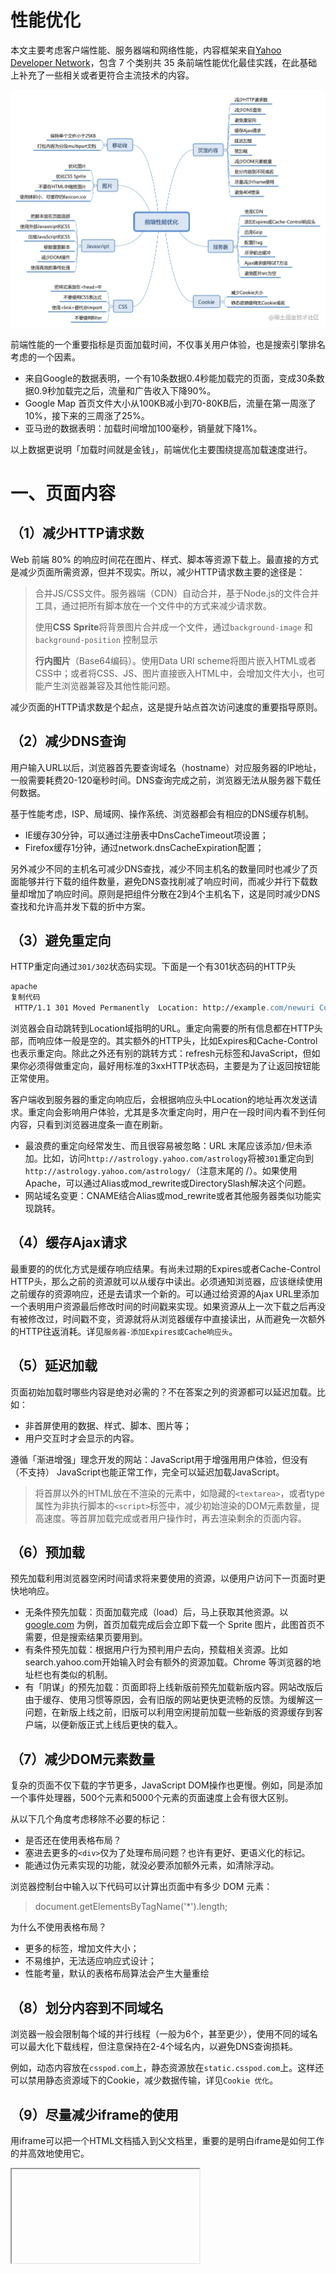 # 性能优化

本文主要考虑客户端性能、服务器端和网络性能，内容框架来自[Yahoo Developer Network](https://link.juejin.cn/?target=https%3A%2F%2Fdeveloper.yahoo.com%2Fperformance%2Frules.html%3Fguccounter%3D1)，包含 7 个类别共 35 条前端性能优化最佳实践，在此基础上补充了一些相关或者更符合主流技术的内容。

![img](%E4%BC%98%E5%8C%96/16899001056012.webp)

前端性能的一个重要指标是页面加载时间，不仅事关用户体验，也是搜索引擎排名考虑的一个因素。

- 来自Google的数据表明，一个有10条数据0.4秒能加载完的页面，变成30条数据0.9秒加载完之后，流量和广告收入下降90%。
- Google Map 首页文件大小从100KB减小到70-80KB后，流量在第一周涨了10%，接下来的三周涨了25%。
- 亚马逊的数据表明：加载时间增加100毫秒，销量就下降1%。

以上数据更说明「加载时间就是金钱」，前端优化主要围绕提高加载速度进行。

# 一、页面内容

## （1）减少HTTP请求数

Web 前端 80% 的响应时间花在图片、样式、脚本等资源下载上。最直接的方式是减少页面所需资源，但并不现实。所以，减少HTTP请求数主要的途径是：

> 合并JS/CSS文件。服务器端（CDN）自动合并，基于Node.js的文件合并工具，通过把所有脚本放在一个文件中的方式来减少请求数。
>
> 使用**CSS** **Sprite**将背景图片合并成一个文件，通过`background-image` 和 `background-position` 控制显示
>
> **行内图片**（Base64编码）。使用Data URI scheme将图片嵌入HTML或者CSS中；或者将CSS、JS、图片直接嵌入HTML中，会增加文件大小，也可能产生浏览器兼容及其他性能问题。

减少页面的HTTP请求数是个起点，这是提升站点首次访问速度的重要指导原则。

## （2）减少DNS查询

用户输入URL以后，浏览器首先要查询域名（hostname）对应服务器的IP地址，一般需要耗费20-120毫秒时间。DNS查询完成之前，浏览器无法从服务器下载任何数据。

基于性能考虑，ISP、局域网、操作系统、浏览器都会有相应的DNS缓存机制。

- IE缓存30分钟，可以通过注册表中DnsCacheTimeout项设置；
- Firefox缓存1分钟，通过network.dnsCacheExpiration配置；

另外减少不同的主机名可减少DNS查找，减少不同主机名的数量同时也减少了页面能够并行下载的组件数量，避免DNS查找削减了响应时间，而减少并行下载数量却增加了响应时间。原则是把组件分散在2到4个主机名下，这是同时减少DNS查找和允许高并发下载的折中方案。

## （3）避免重定向

HTTP重定向通过`301/302`状态码实现。下面是一个有301状态码的HTTP头

```Apache
apache
复制代码
 HTTP/1.1 301 Moved Permanently  Location: http://example.com/newuri Content-Type: text/html
```

浏览器会自动跳转到Location域指明的URL。重定向需要的所有信息都在HTTP头部，而响应体一般是空的。其实额外的HTTP头，比如Expires和Cache-Control也表示重定向。除此之外还有别的跳转方式：refresh元标签和JavaScript，但如果你必须得做重定向，最好用标准的3xxHTTP状态码，主要是为了让返回按钮能正常使用。

客户端收到服务器的重定向响应后，会根据响应头中Location的地址再次发送请求。重定向会影响用户体验，尤其是多次重定向时，用户在一段时间内看不到任何内容，只看到浏览器进度条一直在刷新。

- 最浪费的重定向经常发生、而且很容易被忽略：URL 末尾应该添加`/`但未添加。比如，访问`http://astrology.yahoo.com/astrology`将被`301`重定向到 `http://astrology.yahoo.com/astrology/`（注意末尾的 /）。如果使用 Apache，可以通过Alias或mod_rewrite或DirectorySlash解决这个问题。
- 网站域名变更：CNAME结合Alias或mod_rewrite或者其他服务器类似功能实现跳转。

## （4）缓存Ajax请求

最重要的的优化方式是缓存响应结果。有尚未过期的Expires或者Cache-Control HTTP头，那么之前的资源就可以从缓存中读出。必须通知浏览器，应该继续使用之前缓存的资源响应，还是去请求一个新的。可以通过给资源的Ajax URL里添加一个表明用户资源最后修改时间的时间戳来实现。如果资源从上一次下载之后再没有被修改过，时间戳不变，资源就将从浏览器缓存中直接读出，从而避免一次额外的HTTP往返消耗。详见`服务器-添加Expires或Cache响应头`。

## （5）延迟加载

页面初始加载时哪些内容是绝对必需的？不在答案之列的资源都可以延迟加载。比如：

- 非首屏使用的数据、样式、脚本、图片等；
- 用户交互时才会显示的内容。

遵循「渐进增强」理念开发的网站：JavaScript用于增强用用户体验，但没有（不支持） JavaScript也能正常工作，完全可以延迟加载JavaScript。

> 将首屏以外的HTML放在不渲染的元素中，如隐藏的`<textarea>`，或者type属性为非执行脚本的`<script>`标签中，减少初始渲染的DOM元素数量，提高速度。等首屏加载完成或者用户操作时，再去渲染剩余的页面内容。

## （6）预加载

预先加载利用浏览器空闲时间请求将来要使用的资源，以便用户访问下一页面时更快地响应。

- 无条件预先加载：页面加载完成（load）后，马上获取其他资源。以 [google.com](https://link.juejin.cn/?target=http%3A%2F%2Fgoogle.com) 为例，首页加载完成后会立即下载一个 Sprite 图片，此图首页不需要，但是搜索结果页要用到。
- 有条件预先加载：根据用户行为预判用户去向，预载相关资源。比如search.yahoo.com开始输入时会有额外的资源加载。Chrome 等浏览器的地址栏也有类似的机制。
- 有「阴谋」的预先加载：页面即将上线新版前预先加载新版内容。网站改版后由于缓存、使用习惯等原因，会有旧版的网站更快更流畅的反馈。为缓解这一问题，在新版上线之前，旧版可以利用空闲提前加载一些新版的资源缓存到客户端，以便新版正式上线后更快的载入。

## （7）减少DOM元素数量

复杂的页面不仅下载的字节更多，JavaScript DOM操作也更慢。例如，同是添加一个事件处理器，500个元素和5000个元素的页面速度上会有很大区别。

从以下几个角度考虑移除不必要的标记：

- 是否还在使用表格布局？
- 塞进去更多的`<div>`仅为了处理布局问题？也许有更好、更语义化的标记。
- 能通过伪元素实现的功能，就没必要添加额外元素，如清除浮动。

浏览器控制台中输入以下代码可以计算出页面中有多少 DOM 元素：

> document.getElementsByTagName('*').length;

为什么不使用表格布局？

- 更多的标签，增加文件大小；
- 不易维护，无法适应响应式设计；
- 性能考量，默认的表格布局算法会产生大量重绘

## （8）划分内容到不同域名

浏览器一般会限制每个域的并行线程（一般为6个，甚至更少），使用不同的域名可以最大化下载线程，但注意保持在2-4个域名内，以避免DNS查询损耗。

例如，动态内容放在`csspod.com`上，静态资源放在`static.csspod.com`上。这样还可以禁用静态资源域下的Cookie，减少数据传输，详见`Cookie 优化`。

## （9）尽量减少iframe的使用

用iframe可以把一个HTML文档插入到父文档里，重要的是明白iframe是如何工作的并高效地使用它。

<iframe>的优点：

- 可以用来加载速度较慢的第三方资源，如广告、徽章；
- 可用作安全沙箱；
- 可以并行下载脚本。

<iframe>的缺点：

- 加载代价昂贵，即使是空的页面；
- 阻塞页面 load 事件触发；

> Iframe 完全加载以后，父页面才会触发 load 事件。 Safari、Chrome 中通过 JavaScript 动态设置 iframe src 可以避免这个问题。

- 缺乏语义。

## （10）避免404错误

HTTP请求很昂贵，返回无效的响应（如404未找到）完全没必要，降低用户体验而且毫无益处。 一些网站设计很酷炫、有提示信息的404页面，有助于提高用户体验，但还是浪费服务器资源。尤其糟糕的是外部脚本返回404，不仅阻塞其他资源下载，浏览器还会尝试把404页面内容当作JavaScript解析，消耗更多资源。

# 二、服务器

## （1）使用CDN

用户与服务器的物理距离对响应时间也有影响。把内容部署在多个地理位置分散的服务器上能让用户更快地载入页面。但具体要怎么做呢？

网站80-90%响应时间消耗在资源下载上，减少资源下载时间是性能优化的黄金法则。相比分布式架构的复杂和巨大投入，静态内容分发网络（CDN）可以以较低的投入，获得加载速度有效提升。

内容分发网络（CDN）是一组分散在不同地理位置的web服务器，用来给用户更高效地发送内容。典型地，选择用来发送内容的服务器是基于网络距离的衡量标准的。例如：选跳数（hop）最少的或者响应时间最快的服务器。

## （2）添加Expires或Cache-Control响应头

- 静态内容：将 Expires 响应头设置为将来很远的时间，实现「永不过期」策略；
- 动态内容：设置合适的 Cache-Control 响应头，让浏览器有条件地发起请求。

> Cache-Control头在HTTP/1.1规范中定义，取代了之前用来定义响应缓存策略的头（例如 Expires、Pragma）。当前的所有浏览器都支持Cache-Control，因此，使用它就够了。

## （3）启用Gzip

前端工程师可以想办法明显地缩短通过网络传输HTTP请求和响应的时间。毫无疑问，终端用户的带宽速度，网络服务商，对等交换点的距离等等，都是开发团队所无法控制的。但还有别的能够影响响应时间的因素，压缩可以通过减少HTTP响应的大小来缩短响应时间。

Gzip压缩通常可以减少70%的响应大小，对某些文件更可能高达90%，比Deflate更高效。主流 Web 服务器都有相应模块，而且绝大多数浏览器支持gzip解码。所以，应该对HTML、CSS、JS、XML、JSON等文本类型的内容启用压缩。

> **注意!!!** 图片和 PDF 文件不要使用 gzip。它们本身已经压缩过，再使用 gzip 压缩不仅浪费 CPU 资源，而且还可能增加文件体积。

从HTTP/1.1开始，**web客户端**就有了支持压缩的Accept-Encoding HTTP请求头。

> Accept-Encoding: gzip, deflate

如果web服务器看到这个请求头，它就会用客户端列出的一种方式来压缩响应。**web服务器**通过Content-Encoding响应头来通知客户端。

> Content-Encoding: gzip

## （4）配置 Etag

实体标签（ETags），是服务器和浏览器用来决定浏览器缓存中组件与源服务器中的组件是否匹配的一种机制（“实体”也就是组件：图片，脚本，样式表等等）。添加ETags可以提供一种实体验证机制，比最后修改日期更加灵活。一个ETag是一个字符串，作为一个组件某一具体版本的唯一标识符。唯一的格式约束是字符串必须用引号括起来，源服务器用相应头中的ETag来指定组件的ETag。

```Apache
apache
复制代码
HTTP/1.1 200 OK      Last-Modified: Tue, 12 Dec 2006 03:03:59 GMT      ETag: "10c24bc-4ab-457e1c1f"      Content-Length: 12195
```

然后，如果浏览器必须验证一个组件，它用If-None-Match请求头来把ETag传回源服务器。如果ETags匹配成功，会返回一个304状态码，这样就减少了12195个字节的响应体。Etag 通过文件版本标识，方便服务器判断请求的内容是否有更新，如果没有就响应 304，避免重新下载。

```Apache
apache
复制代码
GET /i/yahoo.gif HTTP/1.1      Host: us.yimg.com      If-Modified-Since: Tue, 12 Dec 2006 03:03:59 GMT      If-None-Match: "10c24bc-4ab-457e1c1f"      HTTP/1.1 304 Not Modified
```

## （5）尽早输出（flush）缓冲

用户请求页面时，服务器通常需要花费200 ~ 500毫秒来组合 HTML 页面。在此期间，浏览器处于空闲、等待数据状态。使用PHP中的flush()函数，可以发送部分已经准备好的 HTML到浏览器，以便服务器还在忙于处理剩余页面时，浏览器可以提前开始获取资源。

可以考虑在`</head>`之后输出一次缓冲，HTML head一般比较容易生成，先发送以便浏览器开始获取`<head>`里引用的CSS等资源。

Example:

```Plain
template
复制代码
<!-- css, js --></head><?php flush(); ?><body><!-- content -->
```

## （6）Ajax请求使用GET方法

浏览器执行XMLHttpRequest POST请求时分成两步，先发送Http Header，再发送data。而GET只使用一个TCP数据包（Http Header与data）发送数据，所以首选GET方法。

根据HTTP规范，GET用于获取数据，POST则用于向服务器发送数据，所以Ajax请求数据时使用GET更符合规范。

## （7）避免图片src为空

图片src属性值为空字符串可能以下面两种形式出现：

HTML:

```Plain
stylus
复制代码
<img src="" />
```

JavaScript：

```Plain
abnf
复制代码
var img = new Image(); img.src = "";
```

虽然src属性为空字符串，但浏览器仍然会向服务器发起一个HTTP请求：

- IE 向页面所在的目录发送请求；
- Safari、Chrome、Firefox向页面本身发送请求；
- Opera不执行任何操作。

空src产生请求的后果不容小觑：

- 给服务器造成意外的流量负担，尤其时日 PV 较大时；
- 浪费服务器计算资源；
- 可能产生报错。

> 空的href属性也存在类似问题。用户点击空链接时，浏览器也会向服务器发送HTTP请求，可以通过JavaScript阻止空链接的默认的行为。

# 三、Cookie

## （1）减少 Cookie 大小

Cookie被用于身份认证、个性化设置等诸多用途。Cookie通过HTTP头在服务器和浏览器间来回传送，减少Cookie大小可以降低其对响应速度的影响。

- 去除不必要的 Cookie；
- 尽量压缩 Cookie 大小；
- 注意设置 Cookie 的 domain 级别，如无必要，不要影响到 sub-domain；
- 设置合适的过期时间。

## （2）静态资源使用无Cookie域名

静态资源一般无需使用Cookie，可以把它们放在使用二级域名或者专门域名的无Cookie服务器上，降低Cookie传送的造成的流量浪费，提高响应速度。

# 四、CSS

## （1）把样式表放在`<head>`中

把样式表放在`<head>`中可以让页面渐进渲染，尽早呈现视觉反馈，给用户加载速度很快的感觉。

这对内容比较多的页面尤为重要，用户可以先查看已经下载渲染的内容，而不是盯着白屏等待。

如果把样式表放在页面底部，一些浏览器为减少重绘，会在 CSS 加载完成以后才渲染页面，用户只能对着白屏干瞪眼，用户体验极差。把样式表放到文档的HEAD部分能让页面看起来加载地更快。

## （2）不要使用CSS表达式

CSS表达式可以在CSS里执行JavaScript，仅IE5-IE7支持，IE8标准模式已经废弃。 CSS表达式超出预期的频繁执行，页面滚动、鼠标移动时都会不断执行，带来很大的性能损耗。

## （3）使用`<link>`替代`@import`

对于IE某些版本，@import的行为和放在页面底部一样。所以，不要用它。

## （4）不要使用 filter

AlphaImageLoader为IE5.5-IE8专有的技术，和CSS表达式一样，放进博物馆吧。IE专有的AlphaImageLoader滤镜可以用来修复IE7之前的版本中半透明PNG图片的问题。在图片加载过程中，这个滤镜会阻塞渲染，卡住浏览器，还会增加内存消耗而且是被应用到每个元素的，而不是每个图片，所以会存在一大堆问题。

> 注意！！！这里所说的不是 CSS3 Filter

# 五、Javasript

## （1）把脚本放在页面底部

浏览器下载脚本时，会阻塞其他资源并行下载，即使是来自不同域名的资源。因此，最好将脚本放在底部，以提高页面加载速度。

一些特殊场景无法将脚本放到页面底部的，可以考虑`<script>`的以下属性：

- defer 属性；
- HTML5 新增的async属性。

## （2）使用外部JavaScript和CSS

外部JavaScript和CSS文件可以被浏览器缓存，在不同页面间重用，也能降低页面大小。

当然，实际中也需要考虑代码的重用程度。如果仅仅是某个页面使用到的代码，可以考虑内嵌在页面中，减少HTTP请求数。另外，可以在首页加载完成以后，预先加载子页面的资源。

## （3）压缩JavaScript和CSS

压缩代码可以移除非功能性的字符（注释、空格、空行等），减少文件大小，提高载入速度。

> 得益于Node.js的流行，开源社区涌现出许多高效、易用的前端优化工具，JavaScript 和CSS压缩类的，不敢说多如牛毛，多入鸡毛倒是一点不夸张，如[UglifyJS 2] ([github.com/mishoo/Ugli…](https://link.juejin.cn/?target=https%3A%2F%2Fgithub.com%2Fmishoo%2FUglifyJS2))、csso、cssnano 等。
>
> 对于内嵌的CSS和JavaScript，也可以通过htmlmin等工具压缩。
>
> 这些项目都有Gulp、Webpack等流行构建工具的配套版本。

## （4）移除重复脚本

重复的脚本不仅产生不必要的HTTP请求，而且重复解析执行浪费时间和计算资源。

## （5）减少DOM操作

JavaScript 操作 DOM 很慢，尤其是 DOM 节点很多时。

使用时应该注意：

- 缓存已经访问过的元素；
- 使用DocumentFragment暂存DOM，整理好以后再插入DOM树；
- 操作className，而不是多次读写style；
- 避免使用JavaScript修复布局。

## （6）使用高效的事件处理

- 减少绑定事件监听的节点，如通过事件委托；
- 尽早处理事件，在DOMContentLoaded即可进行，不用等到load以后。

# 六、图片

## （1）优化图片

尝试把GIF格式转换成PNG格式，看看是否节省空间。在所有的PNG图片上运行pngcrush（或者其它PNG优化工具）。

> YDN[列出的相关工具](https://link.juejin.cn/?target=https%3A%2F%2Fdeveloper.yahoo.com%2Fperformance%2Frules.html%23opt_images)缺乏易用性，建议参考以下工具

- [imagemin](https://link.juejin.cn/?target=https%3A%2F%2Fgithub.com%2Fimagemin%2Fimagemin)
- [imageoptim.com](https://link.juejin.cn/?target=https%3A%2F%2Fimageoptim.com%2Fmac)

> TODO:

- PNG 终极优化；
- Webp 相关内容；
- SVG 相关内容。

PNG终极优化

- [Most Effective Method to Reduce and Optimize PNG Images](https://link.juejin.cn/?target=https%3A%2F%2Fwww.queness.com%2Fpost%2F2507%2Fmost-effective-method-to-reduce-and-optimize-png-images)
- [Clever PNG Optimization Techniques](https://link.juejin.cn/?target=https%3A%2F%2Fwww.smashingmagazine.com%2F2009%2F07%2Fclever-png-optimization-techniques%2F)

## （2）优化CSS Sprite

- 水平排列Sprite中的图片，垂直排列会增加图片大小；
- Spirite中把颜色较近的组合在一起可以降低颜色数，理想状况是低于256色以适用PNG8格式；
- 不要在Spirite的图像中间留有较大空隙。减少空隙虽然不太影响文件大小，但可以降低用户代理把图片解压为像素图的内存消耗，对移动设备更友好。

## （3）不要在HTML中缩放图片

不要使用`<img>`的width、height缩放图片，如果用到小图片，就使用相应大小的图片。如果需要

<img width="100" height="100" src="mycat.jpg" alt="My Cat" />

那么图片本身（mycat.jpg）应该是100x100px的，而不是去缩小500x500px的图片。

> 很多 CMS 和 CDN 都提供图片裁切功能。

**补充**：设置图片的宽和高，以免浏览器按照「猜」的宽高给图片保留的区域和实际宽高差异，产生重绘。

## （4）使用体积小、可缓存的favicon.ico

Favicon.ico一般存放在网站根目录下，无论是否在页面中设置，浏览器都会尝试请求这个文件。

所以确保这个图标：

- 存在（避免 404）；
- 尽量小，最好小于 1K；
- 设置较长的过期时间。

> 对于较新的浏览器，可以使用PNG格式的favicon。

# 七、移动端

## （1）保证所有组件都小于25K

这个限制是因为iPhone不能缓存大于25K的组件，注意这里指的是未压缩的大小。这就是为什么缩减内容本身也很重要，因为单纯的gzip可能不够。

[保证所有组件都小于25K](https://link.juejin.cn/?target=https%3A%2F%2Fdeveloper.yahoo.com%2Fperformance%2Frules.html%23under25)

## （2）打包内容为分段（multipart）文档

把各个组件打包成一个像有附件的电子邮件一样的复合文档里，可以用一个HTTP请求获取多个组件（记住一点：HTTP请求是代价高昂的）。用这种方式的时候，要先检查用户代理是否支持（iPhone就不支持）。

# 总结

写到这里，雅虎的35条军规算是介绍完了。条目虽然很多，但经过分类，可以发现，性能优化主要切入点可以从以下几个方面去考虑：

- 资源本身大小的压缩优化（想办法减少资源的体积）
- 网络请求的全过程（从url地址栏输入发送请求开始到返回响应包的每个环节）
- 浏览器渲染的全过程（拿到资源后浏览器渲染的每个环节）

因此，要彻底掌握优化的方法，必须对http请求的全过程以及浏览器的渲染全过程都有深入的理解。

![img](%E4%BC%98%E5%8C%96/16899001055941.webp)
